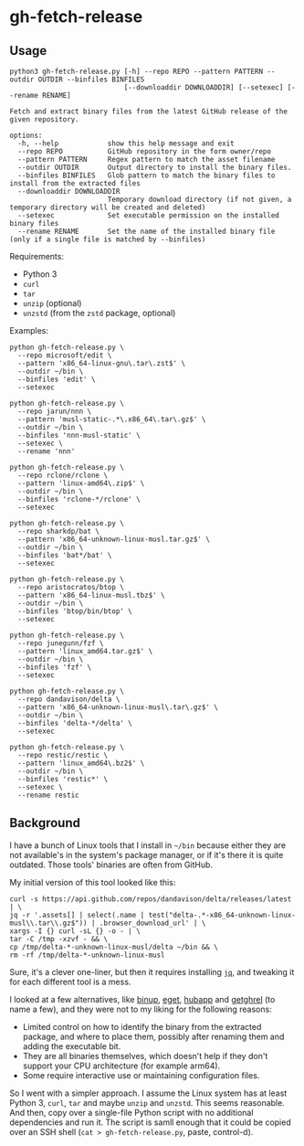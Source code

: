 # gh-fetch-release

## Usage

```
python3 gh-fetch-release.py [-h] --repo REPO --pattern PATTERN --outdir OUTDIR --binfiles BINFILES
                            [--downloaddir DOWNLOADDIR] [--setexec] [--rename RENAME]

Fetch and extract binary files from the latest GitHub release of the given repository.

options:
  -h, --help            show this help message and exit
  --repo REPO           GitHub repository in the form owner/repo
  --pattern PATTERN     Regex pattern to match the asset filename
  --outdir OUTDIR       Output directory to install the binary files.
  --binfiles BINFILES   Glob pattern to match the binary files to install from the extracted files
  --downloaddir DOWNLOADDIR
                        Temporary download directory (if not given, a temporary directory will be created and deleted)
  --setexec             Set executable permission on the installed binary files
  --rename RENAME       Set the name of the installed binary file (only if a single file is matched by --binfiles)
```

Requirements:

- Python 3
- `curl`
- `tar`
- `unzip` (optional)
- `unzstd` (from the `zstd` package, optional)

Examples:

```
python gh-fetch-release.py \
  --repo microsoft/edit \
  --pattern 'x86_64-linux-gnu\.tar\.zst$' \
  --outdir ~/bin \
  --binfiles 'edit' \
  --setexec
```

```
python gh-fetch-release.py \
  --repo jarun/nnn \
  --pattern 'musl-static-.*\.x86_64\.tar\.gz$' \
  --outdir ~/bin \
  --binfiles 'nnn-musl-static' \
  --setexec \
  --rename 'nnn'
```

```
python gh-fetch-release.py \
  --repo rclone/rclone \
  --pattern 'linux-amd64\.zip$' \
  --outdir ~/bin \
  --binfiles 'rclone-*/rclone' \
  --setexec
```

```
python gh-fetch-release.py \
  --repo sharkdp/bat \
  --pattern 'x86_64-unknown-linux-musl.tar.gz$' \
  --outdir ~/bin \
  --binfiles 'bat*/bat' \
  --setexec
```

```
python gh-fetch-release.py \
  --repo aristocratos/btop \
  --pattern 'x86_64-linux-musl.tbz$' \
  --outdir ~/bin \
  --binfiles 'btop/bin/btop' \
  --setexec
```

```
python gh-fetch-release.py \
  --repo junegunn/fzf \
  --pattern 'linux_amd64.tar.gz$' \
  --outdir ~/bin \
  --binfiles 'fzf' \
  --setexec
```

```
python gh-fetch-release.py \
  --repo dandavison/delta \
  --pattern 'x86_64-unknown-linux-musl\.tar\.gz$' \
  --outdir ~/bin \
  --binfiles 'delta-*/delta' \
  --setexec
```

```
python gh-fetch-release.py \
  --repo restic/restic \
  --pattern 'linux_amd64\.bz2$' \
  --outdir ~/bin \
  --binfiles 'restic*' \
  --setexec \
  --rename restic
```

## Background

I have a bunch of Linux tools that I install in `~/bin` because either
they are not available's in the system's package manager, or if it's
there it is quite outdated. Those tools' binaries are often from GitHub.

My initial version of this tool looked like this:

```
curl -s https://api.github.com/repos/dandavison/delta/releases/latest | \
jq -r '.assets[] | select(.name | test("delta-.*-x86_64-unknown-linux-musl\\.tar\\.gz$")) | .browser_download_url' | \
xargs -I {} curl -sL {} -o - | \
tar -C /tmp -xzvf - && \
cp /tmp/delta-*-unknown-linux-musl/delta ~/bin && \
rm -rf /tmp/delta-*-unknown-linux-musl
```

Sure, it's a clever one-liner, but then it requires installing [`jq`](https://jqlang.org/),
and tweaking it for each different tool is a mess.

I looked at a few alternatives, like [binup](https://github.com/KonishchevDmitry/binup),
[eget](https://github.com/zyedidia/eget), [hubapp](https://github.com/warrensbox/hubapp) and
[getghrel](https://github.com/kavishgr/getghrel) (to name a few), and they were not to my
liking for the following reasons:

- Limited control on how to identify the binary from the extracted package, and where to
  place them, possibly after renaming them and adding the executable bit.
- They are all binaries themselves, which doesn't help if they don't support your CPU
  architecture (for example arm64).
- Some require interactive use or maintaining configuration files.

So I went with a simpler approach. I assume the Linux system has at least
Python 3, `curl`, `tar` and maybe `unzip` and `unzstd`. This seems reasonable.
And then, copy over a single-file Python script with no additional dependencies
and run it. The script is samll enough that it could be copied over an SSH shell
(`cat > gh-fetch-release.py`, paste, control-d).